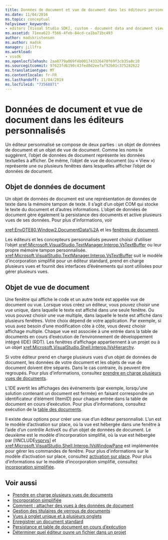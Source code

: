 ```yaml
---
title: Données de document et vue de document dans les éditeurs personnalisés | Microsoft Docs
ms.date: 11/04/2016
ms.topic: conceptual
helpviewer_keywords:
- editors [Visual Studio SDK], custom - document data and document view
ms.assetid: 71eea623-f566-4feb-84cd-ca1ba71bc493
author: madskristensen
ms.author: madsk
manager: jillfra
ms.workload:
- vssdk
ms.openlocfilehash: 2aa8779a069f4b001743326470f69f3cb35a8c10
ms.sourcegitcommit: 97623fd6190c43fed0d2ee7af92b01c375282622
ms.translationtype: MT
ms.contentlocale: fr-FR
ms.lasthandoff: 11/04/2019
ms.locfileid: "73568871"
---
```

# <a name="document-data-and-document-view-in-custom-editors"></a>Données de document et vue de document dans les éditeurs personnalisés
Un éditeur personnalisé se compose de deux parties : un objet de données de document et un objet de vue de document. Comme les noms le suggèrent, l’objet de données de document représente les données textuelles à afficher. De même, l’objet de vue de document (ou « View ») représente une ou plusieurs fenêtres dans lesquelles afficher l’objet de données de document.

## <a name="document-data-object"></a>Objet de données de document
 Un objet de données de document est une représentation de données de texte dans la mémoire tampon de texte. Il s’agit d’un objet COM qui stocke le texte du document et d’autres informations. L’objet de données de document gère également la persistance des documents et active plusieurs vues de ses données. Pour plus d'informations, voir

 <xref:EnvDTE80.Window2.DocumentData%2A> et les [fenêtres de document](../extensibility/internals/document-windows.md).

 Les éditeurs et les concepteurs personnalisés peuvent choisir d’utiliser l’objet <xref:Microsoft.VisualStudio.TextManager.Interop.VsTextBuffer> ou leur propre mémoire tampon personnalisée. <xref:Microsoft.VisualStudio.TextManager.Interop.VsTextBuffer> suit le modèle d’incorporation simplifié pour un éditeur standard, prend en charge plusieurs vues et fournit des interfaces d’événements qui sont utilisées pour gérer plusieurs vues.

## <a name="document-view-object"></a>Objet de vue de document
 Une fenêtre qui affiche le code et un autre texte est appelée vue de document ou vue. Lorsque vous créez un éditeur, vous pouvez choisir une vue unique, dans laquelle le texte est affiché dans une seule fenêtre. Ou vous pouvez choisir une vue multiple, dans laquelle le texte est affiché dans plusieurs fenêtres. Votre choix dépend de votre application. Par exemple, si vous avez besoin d’une modification côte à côte, vous devez choisir affichage multiple. Chaque vue est associée à une entrée dans la table de documents en cours d’exécution de l’environnement de développement intégré (IDE) (RDT). Les fenêtres d’affichage appartiennent à un projet ou à un objet <xref:Microsoft.VisualStudio.Shell.Interop.IVsHierarchy>.

 Si votre éditeur prend en charge plusieurs vues d’un objet de données de document, les données de votre document et les objets de vue de document doivent être séparés. Dans le cas contraire, ils peuvent être regroupés. Pour plus d’informations, consultez [prendre en charge plusieurs vues de documents](../extensibility/supporting-multiple-document-views.md).

 L’IDE avertit les affichages des événements (par exemple, lorsqu’une solution contenant un document est fermée) en faisant correspondre un identificateur d’élément (ItemID) pour chaque entrée dans la table de document en cours d’exécution. Pour plus d’informations, consultez exécution de la [table des documents](../extensibility/internals/running-document-table.md).

 Il existe deux options pour créer une vue d’un éditeur personnalisé. L’un est le modèle d’activation sur place, où la vue est hébergée dans une fenêtre à l’aide d’un contrôle ActiveX ou d’un objet de données de document. Le deuxième est le modèle d’incorporation simplifié, où la vue est hébergée par [!INCLUDE[vsprvs](../code-quality/includes/vsprvs_md.md)] et <xref:Microsoft.VisualStudio.Shell.Interop.IVsWindowPane> est implémentée pour gérer les commandes de fenêtre. Pour plus d’informations sur le modèle d’activation sur place, consultez [activation sur place](/visualstudio/misc/in-place-activation?view=vs-2015). Pour plus d’informations sur le modèle d’incorporation simplifié, consultez [incorporation simplifiée](../extensibility/simplified-embedding.md).

## <a name="see-also"></a>Voir aussi

- [Prendre en charge plusieurs vues de documents](../extensibility/supporting-multiple-document-views.md)
- [Incorporation simplifiée](../extensibility/simplified-embedding.md)
- [Comment : attacher des vues à des données de document](../extensibility/how-to-attach-views-to-document-data.md)
- [Gestion des titulaires de verrous de documents](../extensibility/document-lock-holder-management.md)
- [Vues à onglet unique et à plusieurs onglets](../extensibility/single-and-multi-tab-views.md)
- [Enregistrer un document standard](../extensibility/internals/saving-a-standard-document.md)
- [Persistance et table de document en cours d’exécution](../extensibility/internals/persistence-and-the-running-document-table.md)
- [Déterminer quel éditeur ouvre un fichier dans un projet](../extensibility/internals/determining-which-editor-opens-a-file-in-a-project.md)